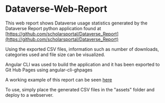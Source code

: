 # Dataverse-Web-Report
This web report shows Dataverse usage statistics generated by the Dataverse Report python application found at [https://github.com/scholarsportal/Dataverse_Report](https://github.com/scholarsportal/Dataverse_Report)

Using the exported CSV files, information such as number of downloads, categories used and file size can be visualized.

Angular CLI was used to build the application and it has been exported to Git Hub Pages using angular-cli-ghpages

A working example of this report can be seen [here](https://scholarsportal.github.io/Dataverse-Web-Report/)

To use, simply place the generated CSV files in the "assets" folder and deploy to a webserver.
